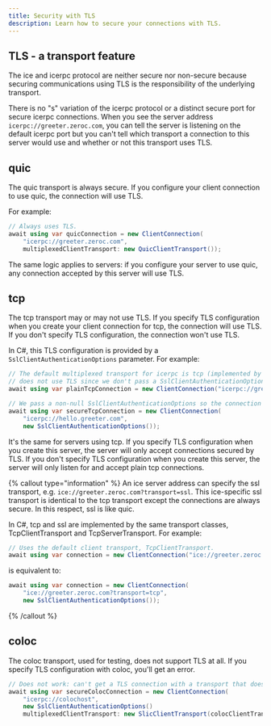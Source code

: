 ```yaml
---
title: Security with TLS
description: Learn how to secure your connections with TLS.
---
```


## TLS - a transport feature

The ice and icerpc protocol are neither secure nor non-secure because securing communications using TLS is the
responsibility of the underlying transport.

There is no "s" variation of the icerpc protocol or a distinct secure port for secure icerpc connections. When you see
the server address `icerpc://greeter.zeroc.com`, you can tell the server is listening on the default icerpc port but you
can't tell which transport a connection to this server would use and whether or not this transport uses TLS.

## quic

The quic transport is always secure. If you configure your client connection to use quic, the connection will use TLS.

For example:

```csharp
// Always uses TLS.
await using var quicConnection = new ClientConnection(
    "icerpc://greeter.zeroc.com",
    multiplexedClientTransport: new QuicClientTransport());
```

The same logic applies to servers: if you configure your server to use quic, any connection accepted by this server will
use TLS.

## tcp

The tcp transport may or may not use TLS. If you specify TLS configuration when you create your client connection for
tcp, the connection will use TLS. If you don't specify TLS configuration, the connection won't use TLS.

In C#, this TLS configuration is provided by a `SslClientAuthenticationOptions` parameter. For example:

```csharp
// The default multiplexed transport for icerpc is tcp (implemented by TcpClientTransport). This connection
// does not use TLS since we don't pass a SslClientAuthenticationOptions parameter.
await using var plainTcpConnection = new ClientConnection("icerpc://greeter.zeroc.com");

// We pass a non-null SslClientAuthenticationOptions so the connection uses TLS.
await using var secureTcpConnection = new ClientConnection(
    "icerpc://hello.greeter.com",
    new SslClientAuthenticationOptions());
```

It's the same for servers using tcp. If you specify TLS configuration when you create this server, the server will only
accept connections secured by TLS. If you don't specify TLS configuration when you create this server, the server will
only listen for and accept plain tcp connections.

{% callout type="information" %}
An ice server address can specify the ssl transport, e.g. `ice://greeter.zeroc.com?transport=ssl`. This ice-specific ssl
transport is identical to the tcp transport except the connections are always secure. In this respect, ssl is like quic.

In C#, tcp and ssl are implemented by the same transport classes, TcpClientTransport and TcpServerTransport. For
example:

```csharp
// Uses the default client transport, TcpClientTransport.
await using var connection = new ClientConnection("ice://greeter.zeroc.com?transport=ssl");
```

is equivalent to:

```csharp
await using var connection = new ClientConnection(
    "ice://greeter.zeroc.com?transport=tcp",
    new SslClientAuthenticationOptions());
```
{% /callout %}

## coloc

The coloc transport, used for testing, does not support TLS at all. If you specify TLS configuration with coloc, you'll
get an error.

```csharp
// Does not work: can't get a TLS connection with a transport that doesn't support TLS.
await using var secureColocConnection = new ClientConnection(
    "icerpc://colochost",
    new SslClientAuthenticationOptions()
    multiplexedClientTransport: new SlicClientTransport(colocClientTransport)
```

